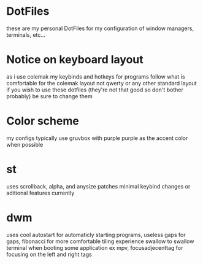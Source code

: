 # DotFiles
these are my personal DotFiles for my configuration of window managers, terminals, etc...

# Notice on keyboard layout
as i use colemak my keybinds and hotkeys for programs follow what is comfortable for the colemak layout not qwerty or any other standard layout if you wish to use these dotfiles (they're not that good so don't bother probably) be sure to change them
# Color scheme
my configs typically use gruvbox with purple purple as the accent color when possible
# st
uses scrollback, alpha, and anysize patches minimal keybind changes or aditional features currently
# dwm
uses cool autostart for automaticly starting programs, useless gaps for gaps, fibonacci for more comfortable tiling experience swallow to swallow terminal when booting some application ex mpv, focusadjecenttag for focusing on the left and right tags

